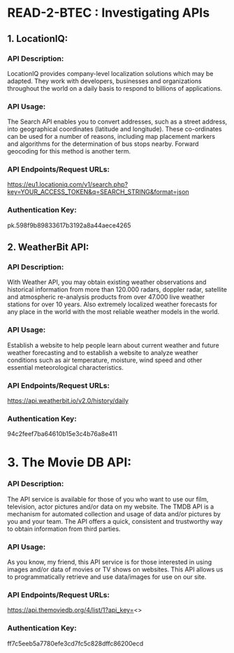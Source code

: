 # READ-2-BTEC : Investigating APIs

## 1. LocationIQ:

### API Description:

LocationIQ provides company-level localization solutions which may be adapted. They work with developers, businesses and organizations throughout the world on a daily basis to respond to billions of applications.

### API Usage:

The Search API enables you to convert addresses, such as a street address, into geographical coordinates (latitude and longitude). These co-ordinates can be used for a number of reasons, including map placement markers and algorithms for the determination of bus stops nearby. Forward geocoding for this method is another term.

### API Endpoints/Request URLs:

https://eu1.locationiq.com/v1/search.php?key=YOUR_ACCESS_TOKEN&q=SEARCH_STRING&format=json

### Authentication Key:

pk.598f9b89833617b3192a8a44aece4265

## 2. WeatherBit API:

### API Description:

With Weather API, you may obtain existing weather observations and historical information from more than 120.000 radars, doppler radar, satellite and atmospheric re-analysis products from over 47.000 live weather stations for over 10 years. Also extremely localized weather forecasts for any place in the world with the most reliable weather models in the world.

### API Usage:

Establish a website to help people learn about current weather and future weather forecasting and to establish a website to analyze weather conditions such as air temperature, moisture, wind speed and other essential meteorological characteristics.

### API Endpoints/Request URLs:

https://api.weatherbit.io/v2.0/history/daily

### Authentication Key:

94c2feef7ba64610b15e3c4b76a8e411

# 3. The Movie DB API:

### API Description:

The API service is available for those of you who want to use our film, television, actor pictures and/or data on my website. The TMDB API is a mechanism for automated collection and usage of data and/or pictures by you and your team. The API offers a quick, consistent and trustworthy way to obtain information from third parties.

### API Usage:

As you know, my friend, this API service is for those interested in using images and/or data of movies or TV shows on websites. This API allows us to programmatically retrieve and use data/images for use on our site.

### API Endpoints/Request URLs:

https://api.themoviedb.org/4/list/1?api_key=<<ff7c5eeb5a7780efe3cd7fc5c828dffc86200ecd>>

### Authentication Key:

ff7c5eeb5a7780efe3cd7fc5c828dffc86200ecd